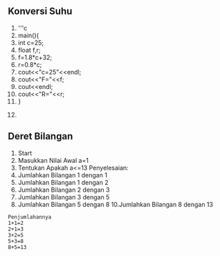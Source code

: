 ## Konversi Suhu
1.  '''c
2.  main(){
3.    int c=25;
4.    float f,r;
5.    f=1.8*c+32;
6.    r=0.8*c;
7.    cout<<"c=25"<<endl;
8.    cout<<"F="<<f;
9.    cout<<endl;
10.   cout<<"R="<<r;
11. }
12. ```

## Deret Bilangan
1. Start
2. Masukkan Nilai Awal a=1
3. Tentukan Apakah a<=13
Penyelesaian:
5. Jumlahkan Bilangan 1 dengan 1
6. Jumlahkan Bilangan 1 dengan 2
7. Jumlahkan Bilangan 2 dengan 3
8. Jumlahkan Bilangan 3 dengan 5
9. Jumlahkan Bilangan 5 dengan 8
10.Jumlahkan Bilangan 8 dengan 13
```
Penjumlahannya
1+1=2
2+1=3
3+2=5
5+3=8
8+5=13

